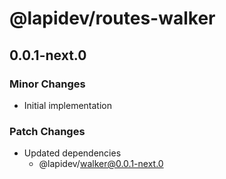 # @lapidev/routes-walker

## 0.0.1-next.0
### Minor Changes

- Initial implementation

### Patch Changes

- Updated dependencies
  - @lapidev/walker@0.0.1-next.0
